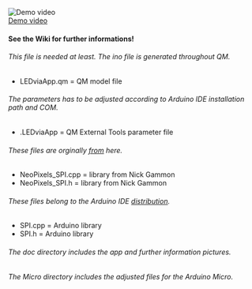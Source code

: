 ![Demo video](https://github.com/orje/LEDviaApp_UNO/blob/master/doc/stuff/LEDviaApp.jpg)  
[Demo video](https://www.youtube.com/watch?v=NQhEtg-nRmY)
#### See the Wiki for further informations!
###### This file is needed at least. The ino file is generated throughout QM.
* LEDviaApp.qm = QM model file
###### The parameters has to be adjusted according to Arduino IDE installation path and COM.
* .LEDviaApp = QM External Tools parameter file
###### These files are orginally [from](https://github.com/nickgammon/NeoPixels_SPI) here.
* NeoPixels_SPI.cpp = library from Nick Gammon  
* NeoPixels_SPI.h = library from Nick Gammon  
###### These files belong to the Arduino IDE [distribution](https://github.com/arduino/Arduino/tree/master/hardware/arduino/avr/libraries/SPI/src).
* SPI.cpp = Arduino library  
* SPI.h = Arduino library  
###### The doc directory includes the app and further information pictures.
###### The Micro directory includes the adjusted files for the Arduino Micro.
